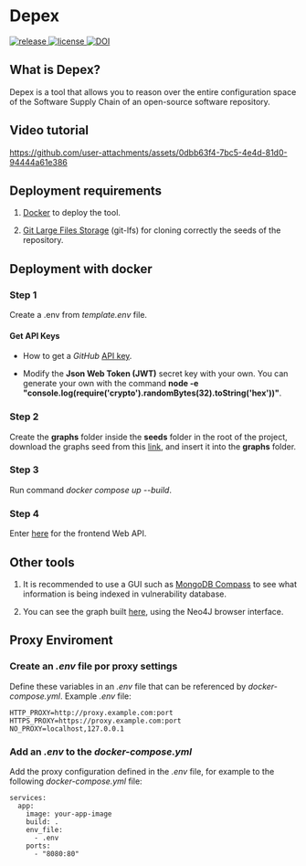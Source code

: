 # Depex

<p>
  <a href="https://github.com/GermanMT/depex/releases" target="_blank">
    <img src="https://img.shields.io/github/v/release/GermanMT/depex?color=green&logo=github" alt="release">
  </a>

  <a href="https://github.com/GermanMT/depex/blob/main/LICENSE.md" target="_blank">
    <img src="https://img.shields.io/github/license/GermanMT/depex?logo=gnu" alt="license">
  </a>

  <a href="https://doi.org/10.5281/zenodo.12793934">
    <img src="https://zenodo.org/badge/DOI/10.5281/zenodo.12793934.svg" alt="DOI">
  </a>
</p>

## What is Depex?

Depex is a tool that allows you to reason over the entire configuration space of the Software Supply Chain of an open-source software repository.

## Video tutorial

https://github.com/user-attachments/assets/0dbb63f4-7bc5-4e4d-81d0-94444a61e386

## Deployment requirements

1. [Docker](https://www.docker.com/) to deploy the tool.

2. [Git Large Files Storage](https://git-lfs.com/) (git-lfs) for cloning correctly the seeds of the repository.

## Deployment with docker

### Step 1
Create a .env from *template.env* file.

#### Get API Keys

- How to get a *GitHub* [API key](https://docs.github.com/en/authentication/keeping-your-account-and-data-secure/managing-your-personal-access-tokens).

- Modify the **Json Web Token (JWT)** secret key with your own. You can generate your own with the command **node -e "console.log(require('crypto').randomBytes(32).toString('hex'))"**.

### Step 2
Create the **graphs** folder inside the **seeds** folder in the root of the project, download the graphs seed from this [link](https://goo.su/YjuzmQ), and insert it into the **graphs** folder.

### Step 3
Run command *docker compose up --build*.

### Step 4
Enter [here](http://0.0.0.0:3000) for the frontend Web API.

## Other tools
1. It is recommended to use a GUI such as [MongoDB Compass](https://www.mongodb.com/en/products/compass) to see what information is being indexed in vulnerability database.

2. You can see the graph built [here](http://0.0.0.0:7474/browser/), using the Neo4J browser interface.

## Proxy Enviroment

### Create an *.env* file por proxy settings

Define these variables in an *.env* file that can be referenced by *docker-compose.yml*. Example *.env* file:

```
HTTP_PROXY=http://proxy.example.com:port
HTTPS_PROXY=https://proxy.example.com:port
NO_PROXY=localhost,127.0.0.1
```

### Add an *.env* to the *docker-compose.yml*

Add the proxy configuration defined in the *.env* file, for example to the following *docker-compose.yml* file:

```
services:
  app:
    image: your-app-image
    build: .
    env_file:
      - .env
    ports:
      - "8080:80"
```